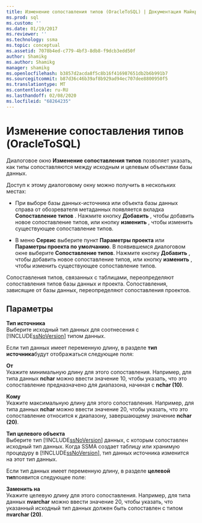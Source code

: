 ```yaml
---
title: Изменение сопоставления типов (OracleToSQL) | Документация Майкрософт
ms.prod: sql
ms.custom: ''
ms.date: 01/19/2017
ms.reviewer: ''
ms.technology: ssma
ms.topic: conceptual
ms.assetid: 7078b4ed-c779-4bf3-8db8-f9dcb3edd50f
author: Shamikg
ms.author: Shamikg
manager: shamikg
ms.openlocfilehash: b3857d2acda8f5c8b16f416987651db2b6b991b7
ms.sourcegitcommit: b87d36c46b39af8b929ad94ec707dee8800950f5
ms.translationtype: MT
ms.contentlocale: ru-RU
ms.lasthandoff: 02/08/2020
ms.locfileid: "68264235"
---
```

# <a name="edit-type-mapping-oracletosql"></a>Изменение сопоставления типов (OracleToSQL)
Диалоговое окно **Изменение сопоставления типов** позволяет указать, как типы сопоставляются между исходным и целевым объектами базы данных.  
  
Доступ к этому диалоговому окну можно получить в нескольких местах:  
  
-   При выборе базы данных-источника или объекта базы данных справа от обозревателя метаданных появляется вкладка **Сопоставление типов** . Нажмите кнопку **Добавить** , чтобы добавить новое сопоставление типов, или кнопку **изменить** , чтобы изменить существующее сопоставление типов.  
  
-   В меню **Сервис** выберите пункт **Параметры проекта** или **Параметры проекта по умолчанию**. В появившемся диалоговом окне выберите **Сопоставление типов**. Нажмите кнопку **Добавить** , чтобы добавить новое сопоставление типов, или кнопку **изменить** , чтобы изменить существующее сопоставление типов.  
  
Сопоставления типов, связанных с таблицами, переопределяют сопоставления типов базы данных и проекта. Сопоставления, зависящие от базы данных, переопределяют сопоставления проектов.  
  
## <a name="options"></a>Параметры  
**Тип источника**  
Выберите исходный тип данных для соотнесения с [!INCLUDE[ssNoVersion](../../includes/ssnoversion-md.md)] типом данных.  
  
Если тип данных имеет переменную длину, в разделе **тип источника**будут отображаться следующие поля:  
  
**От**  
Укажите минимальную длину для этого сопоставления. Например, для типа данных **nchar** можно ввести значение 10, чтобы указать, что это сопоставление предназначено для диапазона, начиная с **nchar (10)**.  
  
**Кому**  
Укажите максимальную длину для этого сопоставления. Например, для типа данных **nchar** можно ввести значение 20, чтобы указать, что это сопоставление относится к диапазону, завершающему значение **nchar (20)**.  
  
**Тип целевого объекта**  
Выберите тип [!INCLUDE[ssNoVersion](../../includes/ssnoversion-md.md)] данных, с которым сопоставлен исходный тип данных. Когда SSMA создает таблицу или хранимую процедуру в [!INCLUDE[ssNoVersion](../../includes/ssnoversion-md.md)], тип данных источника изменится на этот тип данных.  
  
Если тип данных имеет переменную длину, в разделе **целевой тип**появится следующее поле:  
  
**Заменить на**  
Укажите целевую длину для этого сопоставления. Например, для типа данных **nvarchar** можно ввести значение 20, чтобы указать, что указанный исходный тип данных должен быть сопоставлен с типом **nvarchar (20)**.  
  
